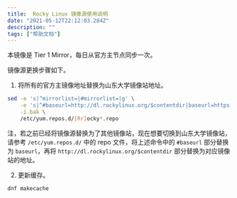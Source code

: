 ```yaml
---
title:  Rocky Linux 镜像源使用说明
date: "2021-05-12T22:12:03.284Z"
description: ""
tags: ["帮助文档"]
---
```

本镜像是 Tier 1 Mirror，每日从官方主节点同步一次。

镜像源更换步骤如下。

1. 将所有的官方主镜像地址替换为山东大学镜像站地址。

```bash
sed -e 's|^mirrorlist=|#mirrorlist=|g' \
    -e 's|^#baseurl=http://dl.rockylinux.org/$contentdir|baseurl=https://mirrors.sdu.edu.cn/rocky|g' \
    -i.bak \
    /etc/yum.repos.d/[Rr]ocky*.repo
```

注，若之前已经将镜像源替换为了其他镜像站，现在想要切换到山东大学镜像站，请参考 `/etc/yum.repos.d/` 中的 repo 文件，将上述命令中的 `#baseurl` 部分替换为 `baseurl`，再将 `http://dl.rockylinux.org/$contentdir` 部分替换为对应镜像站的地址。

2. 更新缓存。

```bash
dnf makecache
```
